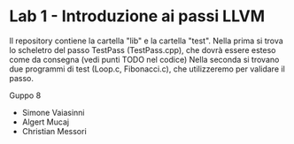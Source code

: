 # Lab 1 - Introduzione ai passi LLVM 

Il repository contiene la cartella "lib" e la cartella "test".
Nella prima si trova lo scheletro del passo TestPass (TestPass.cpp), che dovrà essere esteso come da consegna (vedi punti TODO nel codice)
Nella seconda si trovano due programmi di test (Loop.c, Fibonacci.c), che utilizzeremo per validare il passo.

Guppo 8
- Simone Vaiasinni
- Algert Mucaj
- Christian Messori